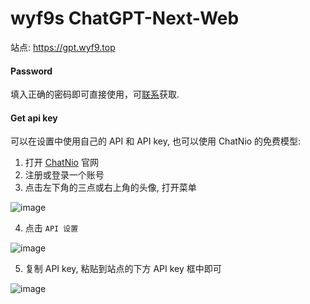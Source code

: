 # wyf9s ChatGPT-Next-Web

站点: <https://gpt.wyf9.top>

<!-- tabs:start -->

#### **Password**

填入正确的密码即可直接使用，可[联系](mailto:wyf9@wyf9.top)获取.

#### **Get api key**

可以在设置中使用自己的 API 和 API key, 也可以使用 ChatNio 的免费模型:

1. 打开 [ChatNio](https://chatnio.net) 官网
2. 注册或登录一个账号
3. 点击左下角的三点或右上角的头像, 打开菜单

![image][img1]

4. 点击 `API 设置`

![image][img2]

5. 复制 API key, 粘贴到站点的下方 API key 框中即可

![image][img3]

<!-- tabs:end -->

[img1]: https://ghproxy.org/https://raw.githubusercontent.com/wyf01239/doc/main/_media/wyf9/gpt/1.png
[img2]: https://ghproxy.org/https://raw.githubusercontent.com/wyf01239/doc/main/_media/wyf9/gpt/2.png
[img3]: https://ghproxy.org/https://raw.githubusercontent.com/wyf01239/doc/main/_media/wyf9/gpt/3.png